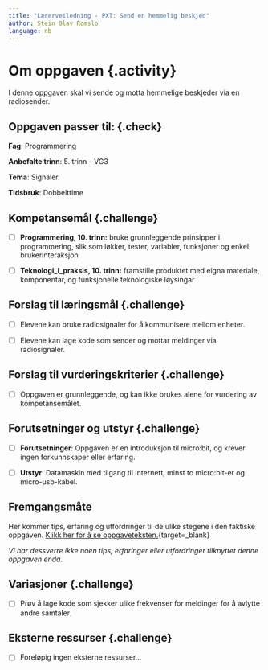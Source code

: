 ```yaml
---
title: "Lærerveiledning - PXT: Send en hemmelig beskjed"
author: Stein Olav Romslo
language: nb
---
```



# Om oppgaven {.activity}

I denne oppgaven skal vi sende og motta hemmelige beskjeder via en radiosender.

## Oppgaven passer til: {.check}

__Fag__: Programmering

__Anbefalte trinn__: 5. trinn - VG3

__Tema__: Signaler.

__Tidsbruk__: Dobbelttime

## Kompetansemål {.challenge}

- [ ] __Programmering, 10. trinn:__ bruke grunnleggende prinsipper i
  programmering, slik som løkker, tester, variabler, funksjoner og enkel
  brukerinteraksjon

- [ ] __Teknologi_i_praksis, 10. trinn:__ framstille produktet med eigna
  materiale, komponentar, og funksjonelle teknologiske løysingar

## Forslag til læringsmål {.challenge}

- [ ] Elevene kan bruke radiosignaler for å kommunisere mellom enheter.

- [ ] Elevene kan lage kode som sender og mottar meldinger via radiosignaler.

## Forslag til vurderingskriterier {.challenge}

- [ ] Oppgaven er grunnleggende, og kan ikke brukes alene for vurdering av
  kompetansemålet.

## Forutsetninger og utstyr {.challenge}

- [ ] __Forutsetninger__: Oppgaven er en introduksjon til micro:bit, og krever
  ingen forkunnskaper eller erfaring.

- [ ] __Utstyr__: Datamaskin med tilgang til Internett, minst to micro:bit-er og
  micro-usb-kabel.

## Fremgangsmåte

Her kommer tips, erfaring og utfordringer til de ulike stegene i den faktiske
oppgaven. [Klikk her for å se
oppgaveteksten.](../pxt_send_en_hemmelig_beskjed/send_en_hemmelig_beskjed.html){target=_blank}

_Vi har dessverre ikke noen tips, erfaringer eller utfordringer tilknyttet denne
oppgaven enda._

## Variasjoner {.challenge}

- [ ] Prøv å lage kode som sjekker ulike frekvenser for meldinger for å avlytte
  andre samtaler.

## Eksterne ressurser {.challenge}

- [ ] Foreløpig ingen eksterne ressurser...
